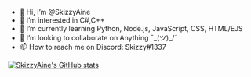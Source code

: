 - 👋 Hi, I’m @SkizzyAine
- 👀 I’m interested in C#,C++
- 🌱 I’m currently learning Python, Node.js, JavaScript, CSS, HTML/EJS
- 💞️ I’m looking to collaborate on Anything ¯\_(ツ)_/¯ 
- 📫 How to reach me on Discord: Skizzy#1337

[![SkizzyAine's GitHub stats](https://github-readme-stats.vercel.app/api?username=SkizzyAine)](https://github.com/SkizzyAine/github-readme-stats)